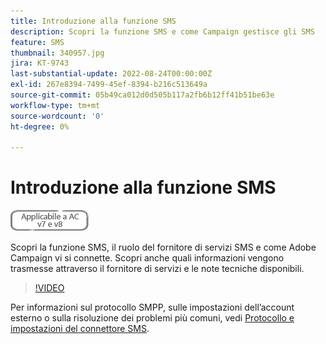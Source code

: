```yaml
---
title: Introduzione alla funzione SMS
description: Scopri la funzione SMS e come Campaign gestisce gli SMS
feature: SMS
thumbnail: 340957.jpg
jira: KT-9743
last-substantial-update: 2022-08-24T00:00:00Z
exl-id: 267e8394-7499-45ef-8394-b216c513649a
source-git-commit: 05b49ca012d0d505b117a2fb6b12ff41b51be63e
workflow-type: tm+mt
source-wordcount: '0'
ht-degree: 0%

---
```


# Introduzione alla funzione SMS

![Applicabile alle versioni v7 e v8](../assets/V7-V8-stamp.png)

Scopri la funzione SMS, il ruolo del fornitore di servizi SMS e come Adobe Campaign vi si connette. Scopri anche quali informazioni vengono trasmesse attraverso il fornitore di servizi e le note tecniche disponibili.

>[!VIDEO](https://video.tv.adobe.com/v/340957?quality=12&learn=on)

Per informazioni sul protocollo SMPP, sulle impostazioni dell’account esterno o sulla risoluzione dei problemi più comuni, vedi [Protocollo e impostazioni del connettore SMS](https://experienceleague.adobe.com/docs/campaign-classic/using/sending-messages/sending-messages-on-mobiles/sms-protocol.html?lang=it#sending-messages).
